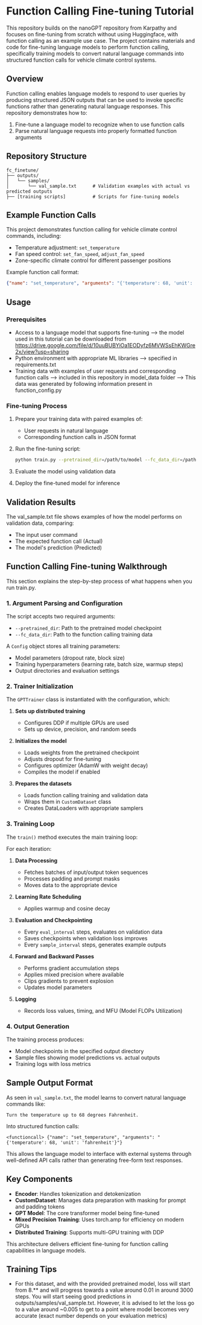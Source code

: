 # Function Calling Fine-tuning Tutorial

This repository builds on the nanoGPT repository from Karpathy and focuses on fine-tuning from scratch without using Huggingface, with function calling as an example use case. The project contains materials and code for fine-tuning language models to perform function calling, specifically training models to convert natural language commands into structured function calls for vehicle climate control systems.

## Overview

Function calling enables language models to respond to user queries by producing structured JSON outputs that can be used to invoke specific functions rather than generating natural language responses. This repository demonstrates how to:

1. Fine-tune a language model to recognize when to use function calls
2. Parse natural language requests into properly formatted function arguments

## Repository Structure

```
fc_finetune/
├── outputs/
│   └── samples/
│       └── val_sample.txt      # Validation examples with actual vs predicted outputs
├── [training scripts]          # Scripts for fine-tuning models
```

## Example Function Calls

This project demonstrates function calling for vehicle climate control commands, including:

- Temperature adjustment: `set_temperature`
- Fan speed control: `set_fan_speed`, `adjust_fan_speed`
- Zone-specific climate control for different passenger positions

Example function call format:
```json
{"name": "set_temperature", "arguments": "{'temperature': 68, 'unit': 'fahrenheit'}"}
```

## Usage

### Prerequisites

- Access to a language model that supports fine-tuning --> the model used in this tutorial can be downloaded from https://drive.google.com/file/d/10uuBUBYiOa1EODyfz6MVWSsEhKWGre2x/view?usp=sharing
- Python environment with appropriate ML libraries --> specified in requirements.txt
- Training data with examples of user requests and corresponding function calls --> included in this repository in model_data folder --> This data was generated by following information present in function_config.py 

### Fine-tuning Process

1. Prepare your training data with paired examples of:
   - User requests in natural language
   - Corresponding function calls in JSON format
   
2. Run the fine-tuning script:
   ```bash
   python train.py --pretrained_dir=/path/to/model --fc_data_dir=/path/to/data
   ```

3. Evaluate the model using validation data

4. Deploy the fine-tuned model for inference

## Validation Results

The val_sample.txt file shows examples of how the model performs on validation data, comparing:
- The input user command
- The expected function call (Actual)
- The model's prediction (Predicted)

## Function Calling Fine-tuning Walkthrough

This section explains the step-by-step process of what happens when you run train.py.

### 1. Argument Parsing and Configuration

The script accepts two required arguments:
- `--pretrained_dir`: Path to the pretrained model checkpoint
- `--fc_data_dir`: Path to the function calling training data

A `Config` object stores all training parameters:
- Model parameters (dropout rate, block size)
- Training hyperparameters (learning rate, batch size, warmup steps)
- Output directories and evaluation settings

### 2. Trainer Initialization

The `GPTTrainer` class is instantiated with the configuration, which:

1. **Sets up distributed training**
   - Configures DDP if multiple GPUs are used
   - Sets up device, precision, and random seeds

2. **Initializes the model**
   - Loads weights from the pretrained checkpoint
   - Adjusts dropout for fine-tuning
   - Configures optimizer (AdamW with weight decay)
   - Compiles the model if enabled

3. **Prepares the datasets**
   - Loads function calling training and validation data
   - Wraps them in `CustomDataset` class
   - Creates DataLoaders with appropriate samplers

### 3. Training Loop

The `train()` method executes the main training loop:

For each iteration:

1. **Data Processing**
   - Fetches batches of input/output token sequences
   - Processes padding and prompt masks
   - Moves data to the appropriate device

2. **Learning Rate Scheduling**
   - Applies warmup and cosine decay

3. **Evaluation and Checkpointing**
   - Every `eval_interval` steps, evaluates on validation data
   - Saves checkpoints when validation loss improves
   - Every `sample_interval` steps, generates example outputs

4. **Forward and Backward Passes**
   - Performs gradient accumulation steps
   - Applies mixed precision where available
   - Clips gradients to prevent explosion
   - Updates model parameters

5. **Logging**
   - Records loss values, timing, and MFU (Model FLOPs Utilization)

### 4. Output Generation

The training process produces:
- Model checkpoints in the specified output directory
- Sample files showing model predictions vs. actual outputs
- Training logs with loss metrics

## Sample Output Format

As seen in `val_sample.txt`, the model learns to convert natural language commands like:

```
Turn the temperature up to 68 degrees Fahrenheit.
```

Into structured function calls:

```
<functioncall> {"name": "set_temperature", "arguments": "{'temperature': 68, 'unit': 'fahrenheit'}"} 
```

This allows the language model to interface with external systems through well-defined API calls rather than generating free-form text responses.

## Key Components

- **Encoder**: Handles tokenization and detokenization
- **CustomDataset**: Manages data preparation with masking for prompt and padding tokens
- **GPT Model**: The core transformer model being fine-tuned
- **Mixed Precision Training**: Uses torch.amp for efficiency on modern GPUs
- **Distributed Training**: Supports multi-GPU training with DDP

This architecture delivers efficient fine-tuning for function calling capabilities in language models.

## Training Tips
- For this dataset, and with the provided pretrained model, loss will start from 8.** and will progress towards a value around 0.01 in around 3000 steps. You will start seeing good predictions in outputs/samples/val_sample.txt. However, it is advised to let the loss go to a value around ~0.005 to get to a point where model becomes very accurate (exact number depends on your evaluation metrics)
